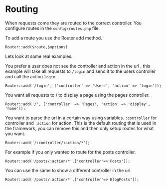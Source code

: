 # Routing

When requests come they are routed to the correct controller. You configure routes in the `config\routes.php` file.

To add a route you use the Router add method.

`Router::add($route,$options)`

Lets look at some real examples.

You prefer a user does not see the controller and action in the url , this example will take all requests to `/login` and send it to the users controller and call the action `login`.

`Router::add('/login', ['controller' => 'Users', 'action' => 'login']);`

You want all requests to / to display a page using the pages controller.

`Router::add('/', ['controller' => 'Pages', 'action' => 'display', 'home']);`

You want to parse the url in a certain way using variables. `:controller` for controller and `:action` for action. This is the default routing that is used in the framework, you can remove this and then only setup routes for what you want.

`Router::add('/:controller/:action/*');`

For example if you only wanted to route for the posts controller.

`Router::add('/posts/:action/*',['controller'=>'Posts']);`

You can use the same to show a different controller in the url.

`Router::add('/posts/:action/*',['controller'=>'BlogPosts']);`